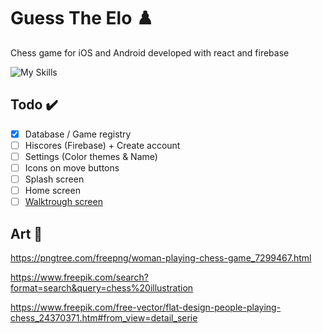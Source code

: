# Guess The Elo :chess_pawn:
Chess game for iOS and Android developed with react and firebase

![My Skills](https://skillicons.dev/icons?i=react,firebase)

## Todo :heavy_check_mark:
- [X] Database / Game registry
- [ ] Hiscores (Firebase) + Create account
- [ ] Settings (Color themes & Name)
- [ ] Icons on move buttons
- [ ] Splash screen
- [ ] Home screen
- [ ] [Walktrough screen](https://www.shutterstock.com/nb/image-vector/people-playing-chess-game-set-young-2121129050)

## Art :art:
https://pngtree.com/freepng/woman-playing-chess-game_7299467.html

https://www.freepik.com/search?format=search&query=chess%20illustration

https://www.freepik.com/free-vector/flat-design-people-playing-chess_24370371.htm#from_view=detail_serie
